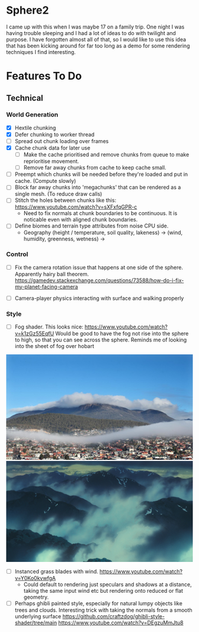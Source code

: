 
# Sphere2

I came up with this when I was maybe 17 on a family trip. One night I was having trouble sleeping and I had a lot of ideas to do with twilight and purpose. I have forgotten almost all of that, so I would like to use this idea that has been kicking around for far too long as a demo for some rendering techniques I find interesting. 

# Features To Do
## Technical
### World Generation
- [x] Hextile chunking
- [x] Defer chunking to worker thread
- [ ] Spread out chunk loading over frames
- [x] Cache chunk data for later use
    - [ ] Make the cache prioritised and remove chunks from queue to make reprioritise movement.
    - [ ] Remove far away chunks from cache to keep cache small.  
- [ ] Preempt which chunks will be needed before they're loaded and put in cache. (Compute slowly)
- [ ] Block far away chunks into 'megachunks' that can be rendered as a single mesh. (To reduce draw calls)
- [ ] Stitch the holes between chunks like this: https://www.youtube.com/watch?v=sXFxfqGPR-c
    - Need to fix normals at chunk boundaries to be continuous. It is noticable even with aligned chunk boundaries.
- [ ] Define biomes and terrain type attributes from noise CPU side. 
    - Geography (height / temperature, soil quality, lakeness) ->  (wind, humidity, greenness, wetness) -> 

### Control
- [ ] Fix the camera rotation issue that happens at one side of the sphere. Apparently hairy ball theorem.
https://gamedev.stackexchange.com/questions/73588/how-do-i-fix-my-planet-facing-camera
- [ ] Camera-player physics interacting with surface and walking properly


### Style
- [ ] Fog shader. This looks nice: https://www.youtube.com/watch?v=k1zGz55EqfU Would be good to have the fog not rise into the sphere to high, so that you can see across the sphere. Reminds me of looking into the sheet of fog over hobart

![fog over hobart](static/reference/hobfog.jpeg)
![fog from princess mononoke](static/reference/mononokefog.jpeg)
- [ ] Instanced grass blades with wind.  https://www.youtube.com/watch?v=Y0Ko0kvwfgA
    - Could default to rendering just speculars and shadows at a distance, taking the same input wind etc but rendering onto reduced or flat geometry.
- [ ] Perhaps ghibli painted style, especially for natural lumpy objects like trees and clouds. Interesting trick with taking the normals from a smooth underlying surface https://github.com/craftzdog/ghibli-style-shader/tree/main
https://www.youtube.com/watch?v=DEgzuMmJtu8